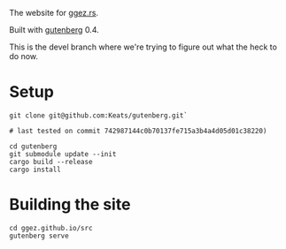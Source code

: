 The website for [ggez.rs](http://ggez.rs).

Built with [gutenberg](https://github.com/Keats/gutenberg) 0.4.

This is the devel branch where we're trying to figure out what
the heck to do now.

# Setup

```
git clone git@github.com:Keats/gutenberg.git`

# last tested on commit 742987144c0b70137fe715a3b4a4d05d01c38220)

cd gutenberg
git submodule update --init
cargo build --release
cargo install
```

# Building the site

```
cd ggez.github.io/src
gutenberg serve
```
